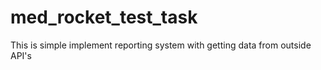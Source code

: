 # med_rocket_test_task
This is simple implement reporting system with getting data from outside API's
